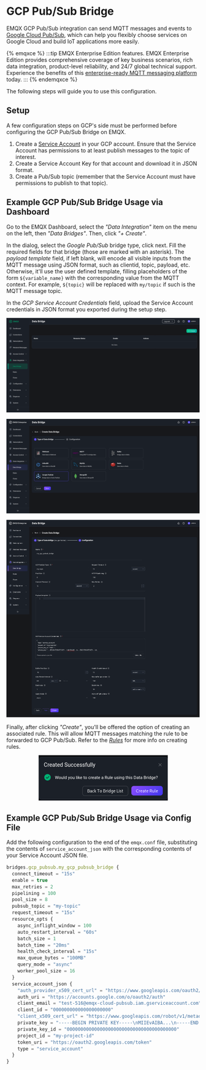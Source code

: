 # GCP Pub/Sub Bridge

EMQX GCP Pub/Sub integration can send MQTT messages and events to [Google Cloud Pub/Sub](https://cloud.google.com/pubsub?hl=en-us), which can help you flexibly choose services on Google Cloud and build IoT
applications more easily.

{% emqxce %}
:::tip
EMQX Enterprise Edition features. EMQX Enterprise Edition provides comprehensive coverage of key business scenarios, rich data integration, product-level reliability, and 24/7 global technical support. Experience the benefits of this [enterprise-ready MQTT messaging platform](https://www.emqx.com/en/try?product=enterprise) today.
:::
{% endemqxce %}

The following steps will guide you to use this configuration.

## Setup

A few configuration steps on GCP's side must be performed before
configuring the GCP Pub/Sub Bridge on EMQX.

1. Create a [Service
   Account](https://developers.google.com/identity/protocols/oauth2/service-account#creatinganaccount)
   in your GCP account.  Ensure that the Service Account has
   permissions to at least publish messages to the topic of interest.
2. Create a Service Account Key for that account and download it in
   JSON format.
3. Create a Pub/Sub topic (remember that the Service Account must have
   permissions to publish to that topic).

## Example GCP Pub/Sub Bridge Usage via Dashboard

Go to the EMQX Dashboard, select the _"Data Integration"_ item on the
menu on the left, then _"Data Bridges"_.  Then, click _"+ Create"_.

In the dialog, select the _Google Pub/Sub_ bridge type, click next.
Fill the required fields for that bridge (those are marked with an
asterisk).  The _payload template_ field, if left blank, will encode
all visible inputs from the MQTT message using JSON format, such as
clientid, topic, payload, etc.  Otherwise, it'll use the user defined
template, filling placeholders of the form `${variable_name}` with the
corresponding value from the MQTT context.  For example, `${topic}`
will be replaced with `my/topic` if such is the MQTT message topic.

In the _GCP Service Account Credentials_ field, upload the Service
Account credentials in JSON format you exported during the setup step.

![Creating a GCP PubSub Bridge](./assets/gcp_pubsub/setup1.png)

![Creating a GCP PubSub Bridge](./assets/gcp_pubsub/setup2.png)

![Creating a GCP PubSub Bridge](./assets/gcp_pubsub/setup3.png)

Finally, after clicking _"Create"_, you'll be offered the option of
creating an associated rule.  This will allow MQTT messages matching
the rule to be forwarded to GCP Pub/Sub.  Refer to the
[_Rules_](./rules.md) for more info on creating rules.

<center>
<img src="./assets/gcp_pubsub/setup4.png" alt="Creating a rule for GCP PubSub Bridge"></img>
</center>

## Example GCP Pub/Sub Bridge Usage via Config File

Add the following configuration to the end of the `emqx.conf` file,
substituting the contents of `service_account_json` with the
corresponding contents of your Service Account JSON file.

```js
bridges.gcp_pubsub.my_gcp_pubsub_bridge {
  connect_timeout = "15s"
  enable = true
  max_retries = 2
  pipelining = 100
  pool_size = 8
  pubsub_topic = "my-topic"
  request_timeout = "15s"
  resource_opts {
    async_inflight_window = 100
    auto_restart_interval = "60s"
    batch_size = 1
    batch_time = "20ms"
    health_check_interval = "15s"
    max_queue_bytes = "100MB"
    query_mode = "async"
    worker_pool_size = 16
  }
  service_account_json {
    "auth_provider_x509_cert_url" = "https://www.googleapis.com/oauth2/v1/certs"
    auth_uri = "https://accounts.google.com/o/oauth2/auth"
    client_email = "test-516@emqx-cloud-pubsub.iam.gserviceaccount.com"
    client_id = "000000000000000000000"
    "client_x509_cert_url" = "https://www.googleapis.com/robot/v1/metadata/x509/test-pubsub.iam.gserviceaccount.com"
    private_key = "-----BEGIN PRIVATE KEY-----\nMIIEvAIBA...\n-----END PRIVATE KEY-----\n"
    private_key_id = "0000000000000000000000000000000000000000"
    project_id = "my-project-id"
    token_uri = "https://oauth2.googleapis.com/token"
    type = "service_account"
  }
}
```
